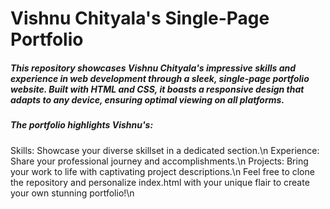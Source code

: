 # Vishnu Chityala's Single-Page Portfolio

##### This repository showcases Vishnu Chityala's impressive skills and experience in web development through a sleek, single-page portfolio website. Built with HTML and CSS, it boasts a responsive design that adapts to any device, ensuring optimal viewing on all platforms.

##### The portfolio highlights Vishnu's:

Skills: Showcase your diverse skillset in a dedicated section.\n
Experience: Share your professional journey and accomplishments.\n
Projects: Bring your work to life with captivating project descriptions.\n
Feel free to clone the repository and personalize index.html with your unique flair to create your own stunning portfolio!\n


